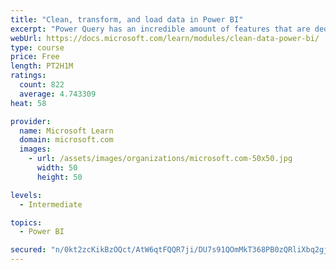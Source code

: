 ```yaml
---
title: "Clean, transform, and load data in Power BI"
excerpt: "Power Query has an incredible amount of features that are dedicated to helping you clean and prepare your data for analysis. You will learn how to simplify a complicated model, change data types, rename objects, and pivot data. You will also learn how to profile columns so that you know which columns have the valuable data that you’re seeking for deeper analytics."
webUrl: https://docs.microsoft.com/learn/modules/clean-data-power-bi/
type: course
price: Free
length: PT2H1M
ratings:
  count: 822
  average: 4.743309
heat: 58

provider:
  name: Microsoft Learn
  domain: microsoft.com
  images:
    - url: /assets/images/organizations/microsoft.com-50x50.jpg
      width: 50
      height: 50

levels:
  - Intermediate

topics:
  - Power BI

secured: "n/0kt2zcKikBzOQct/AtW6qtFQQR7ji/DU7s91QOmMkT368PB0zQRliXbq2gji5bL4geDThZm4wJDKfDEoGgY7L1sZIfXpY7YccU1w5g7JSnknb9us/F/TW/UyvhgVHd023dtlmu9gVOEZ1hEoiWFUKC3saINJifyxJ7aagOlfG+m36sMoAVBvaLwXA2aHPtD3aQ3oRjgbCMiqsQZBoC9H9Fp+VSrem0l1HnGHyUugzvPQEhDT+j9smrBFgNGeVB8QRKd6nV1v9HRAKtFC7jcQW6fODf/yHzJiVGnnlH7e7NzbccyKs0+4SccOlKhIimI2NgZ/oFy4Q9xMudCexyuDAZnLbPTYmOq0LQddVdp75Tb2KGF6pzFk0co6JybokFmUdfn+2HDNHftJA3gQTkFfK5yrHt/Y82B4f6vkR0kn4=;bIAupttOxH7RDqW/OMBfkg=="
---
```


